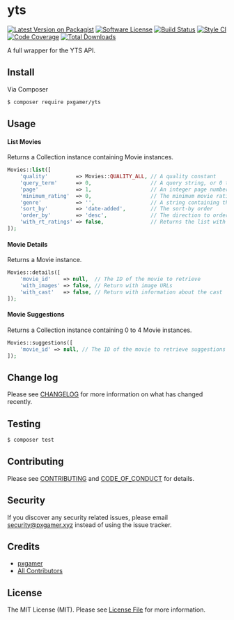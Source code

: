 # yts

[![Latest Version on Packagist][ico-version]][link-packagist]
[![Software License][ico-license]](LICENSE.md)
[![Build Status][ico-travis]][link-travis]
[![Style CI][ico-styleci]][link-styleci]
[![Code Coverage][ico-code-quality]][link-code-quality]
[![Total Downloads][ico-downloads]][link-downloads]

A full wrapper for the YTS API.

## Install

Via Composer

```bash
$ composer require pxgamer/yts
```

## Usage

#### List Movies

Returns a Collection instance containing Movie instances.

```php
Movies::list([
    'quality'         => Movies::QUALITY_ALL, // A quality constant
    'query_term'      => 0,                   // A query string, or 0 to ignore
    'page'            => 1,                   // An integer page number
    'minimum_rating'  => 0,                   // The minimum movie rating
    'genre'           => '',                  // A string containing the genre
    'sort_by'         => 'date-added',        // The sort-by order
    'order_by'        => 'desc',              // The direction to order by
    'with_rt_ratings' => false,               // Returns the list with Rotten Tomatoes ratings
]);
```

#### Movie Details

Returns a Movie instance.

```php
Movies::details([
    'movie_id'    => null,  // The ID of the movie to retrieve
    'with_images' => false, // Return with image URLs
    'with_cast'   => false, // Return with information about the cast
]);
```

#### Movie Suggestions

Returns a Collection instance containing 0 to 4 Movie instances.

```php
Movies::suggestions([
    'movie_id' => null, // The ID of the movie to retrieve suggestions for
]);
```

## Change log

Please see [CHANGELOG](CHANGELOG.md) for more information on what has changed recently.

## Testing

```bash
$ composer test
```

## Contributing

Please see [CONTRIBUTING](.github/CONTRIBUTING.md) and [CODE_OF_CONDUCT](.github/CODE_OF_CONDUCT.md) for details.

## Security

If you discover any security related issues, please email security@pxgamer.xyz instead of using the issue tracker.

## Credits

- [pxgamer][link-author]
- [All Contributors][link-contributors]

## License

The MIT License (MIT). Please see [License File](LICENSE.md) for more information.

[ico-version]: https://img.shields.io/packagist/v/pxgamer/yts.svg?style=flat-square
[ico-license]: https://img.shields.io/badge/license-MIT-brightgreen.svg?style=flat-square
[ico-travis]: https://img.shields.io/travis/pxgamer/yts/master.svg?style=flat-square
[ico-styleci]: https://styleci.io/repos/110670135/shield
[ico-code-quality]: https://img.shields.io/codecov/c/github/pxgamer/yts.svg?style=flat-square
[ico-downloads]: https://img.shields.io/packagist/dt/pxgamer/yts.svg?style=flat-square

[link-packagist]: https://packagist.org/packages/pxgamer/yts
[link-travis]: https://travis-ci.org/pxgamer/yts
[link-styleci]: https://styleci.io/repos/110670135
[link-code-quality]: https://codecov.io/gh/pxgamer/yts
[link-downloads]: https://packagist.org/packages/pxgamer/yts
[link-author]: https://github.com/pxgamer
[link-contributors]: ../../contributors

